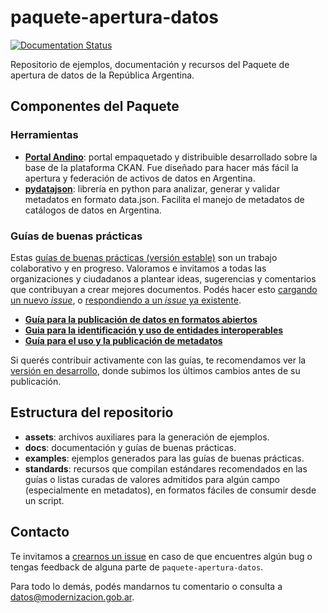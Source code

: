 # paquete-apertura-datos

[![Documentation Status](http://readthedocs.org/projects/paquete-apertura-datos/badge/?version=stable)](http://paquete-apertura-datos.readthedocs.org/es/stable/?badge=stable)

Repositorio de ejemplos, documentación y recursos del Paquete de apertura de datos de la República Argentina.

## Componentes del Paquete

### Herramientas

* **[Portal Andino](https://github.com/datosgobar/portal-andino)**: portal empaquetado y distribuible desarrollado sobre la base de la plataforma CKAN. Fue diseñado para hacer más fácil la apertura y federación de activos de datos en Argentina.
* **[pydatajson](https://github.com/datosgobar/pydatajson)**: librería en python para analizar, generar y validar metadatos en formato data.json. Facilita el manejo de metadatos de catálogos de datos en Argentina.

### Guías de buenas prácticas

Estas [guías de buenas prácticas (versión estable)](http://paquete-apertura-datos.readthedocs.io/es/stable) son un trabajo colaborativo y en progreso. Valoramos e invitamos a todas las organizaciones y ciudadanos a plantear ideas, sugerencias y comentarios que contribuyan a crear mejores documentos. Podés hacer esto [cargando un nuevo _issue_](https://github.com/datosgobar/paquete-apertura-datos/issues/new), o [respondiendo a un _issue_ ya existente](https://github.com/datosgobar/paquete-apertura-datos/issues).

* **[Guía para la publicación de datos en formatos abiertos](http://paquete-apertura-datos.readthedocs.io/es/stable/guia_abiertos.html)**
* **[Guia para la identificación y uso de entidades interoperables](http://paquete-apertura-datos.readthedocs.io/es/stable/guia_interoperables.html)**
* **[Guía para el uso y la publicación de metadatos](http://paquete-apertura-datos.readthedocs.io/es/stable/guia_metadatos.html)**

Si querés contribuir activamente con las guías, te recomendamos ver la [versión en desarrollo](http://paquete-apertura-datos.readthedocs.io/es/latest), donde subimos los últimos cambios antes de su publicación.

## Estructura del repositorio

* **assets**: archivos auxiliares para la generación de ejemplos.
* **docs**: documentación y guías de buenas prácticas.
* **examples**: ejemplos generados para las guías de buenas prácticas.
* **standards**: recursos que compilan estándares recomendados en las guías o listas curadas de valores admitidos para algún campo (especialmente en metadatos), en formatos fáciles de consumir desde un script.

## Contacto

Te invitamos a [crearnos un issue](https://github.com/datosgobar/paquete-apertura-datos/issues/new) en caso de que encuentres algún bug o tengas feedback de alguna parte de `paquete-apertura-datos`.

Para todo lo demás, podés mandarnos tu comentario o consulta a [datos@modernizacion.gob.ar](mailto:datos@modernizacion.gob.ar).


